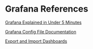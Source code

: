 # Grafana References

[Grafana Explained in Under 5 Minutes](https://www.youtube.com/watch?v=lILY8eSspEo)

[Grafana Config File Documentation](https://grafana.com/docs/grafana/latest/administration/provisioning/#config-file)

[Export and Import Dashboards](https://grafana.com/docs/grafana/latest/dashboards/export-import/)